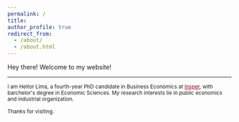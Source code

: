 ```yaml
---
permalink: /
title:
author_profile: true
redirect_from: 
  - /about/
  - /about.html
---
```


Hey there! Welcome to my website!

------

<small>I am Heitor Lima, a fourth-year PhD candidate in Business Economics at <a href="https://www.insper.edu.br/en/graduate/doctoral-program/doctoral-in-business-economics-phd-in-business-economics/" style="color:#8B0000">Insper</a>, with barchelor's degree in Economic Sciences. My research interests lie in public economics and industrial organization.</small>

<small>Thanks for visiting.</small>

